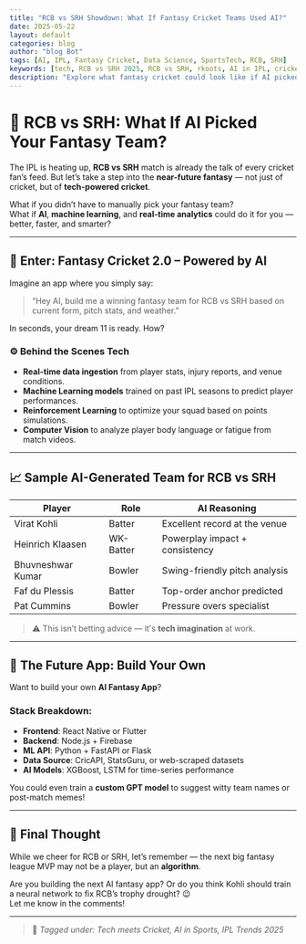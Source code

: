 ```yaml
---
title: "RCB vs SRH Showdown: What If Fantasy Cricket Teams Used AI?"
date: 2025-05-22
layout: default
categories: blog
author: "blog Bot"
tags: [AI, IPL, Fantasy Cricket, Data Science, SportsTech, RCB, SRH]
keywords: [tech, RCB vs SRH 2025, RCB vs SRH, rkoots, AI in IPL, cricket , Fantacy cricket ,IPL fantasy,Cricket data science,Fantasy team optimization  ]
description: "Explore what fantasy cricket could look like if AI picked your dream team for the RCB vs SRH IPL clash."
---
```


# 🏏 RCB vs SRH: What If AI Picked Your Fantasy Team?

The IPL is heating up, **RCB vs SRH** match is already the talk of every cricket fan’s feed. But let’s take a step into the **near-future fantasy** — not just of cricket, but of **tech-powered cricket**.

What if you didn’t have to manually pick your fantasy team?  
What if **AI**, **machine learning**, and **real-time analytics** could do it for you — better, faster, and smarter?

---

## 🤖 Enter: Fantasy Cricket 2.0 – Powered by AI

Imagine an app where you simply say:

> “Hey AI, build me a winning fantasy team for RCB vs SRH based on current form, pitch stats, and weather.”

In seconds, your dream 11 is ready. How?

### ⚙️ Behind the Scenes Tech

- **Real-time data ingestion** from player stats, injury reports, and venue conditions.
- **Machine Learning models** trained on past IPL seasons to predict player performances.
- **Reinforcement Learning** to optimize your squad based on points simulations.
- **Computer Vision** to analyze player body language or fatigue from match videos.

---

## 📈 Sample AI-Generated Team for RCB vs SRH

| Player        | Role         | AI Reasoning |
|---------------|--------------|---------------|
| Virat Kohli   | Batter       | Excellent record at the venue |
| Heinrich Klaasen | WK-Batter | Powerplay impact + consistency |
| Bhuvneshwar Kumar | Bowler | Swing-friendly pitch analysis |
| Faf du Plessis | Batter       | Top-order anchor predicted |
| Pat Cummins   | Bowler       | Pressure overs specialist |

> ⚠️ This isn’t betting advice — it's **tech imagination** at work.

---

## 📱 The Future App: Build Your Own

Want to build your own **AI Fantasy App**?

### Stack Breakdown:
- **Frontend**: React Native or Flutter
- **Backend**: Node.js + Firebase
- **ML API**: Python + FastAPI or Flask
- **Data Source**: CricAPI, StatsGuru, or web-scraped datasets
- **AI Models**: XGBoost, LSTM for time-series performance

You could even train a **custom GPT model** to suggest witty team names or post-match memes!

---

## 🧠 Final Thought

While we cheer for RCB or SRH, let’s remember — the next big fantasy league MVP may not be a player, but an **algorithm**.

Are you building the next AI fantasy app? Or do you think Kohli should train a neural network to fix RCB’s trophy drought? 😉  
Let me know in the comments!

---

> 📌 *Tagged under: Tech meets Cricket, AI in Sports, IPL Trends 2025*

